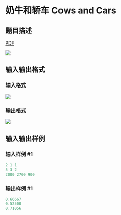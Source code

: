 # 奶牛和轿车 Cows and Cars

## 题目描述

[problemUrl]: https://uva.onlinejudge.org/index.php?option=com_onlinejudge&Itemid=8&category=16&page=show_problem&problem=1432

[PDF](https://uva.onlinejudge.org/external/104/p10491.pdf)

![](https://cdn.luogu.com.cn/upload/vjudge_pic/UVA10491/b25d27a5e3c13d6e2fa5b6a343e8f5ecdf3cba26.png)

## 输入输出格式

### 输入格式

![](https://cdn.luogu.com.cn/upload/vjudge_pic/UVA10491/58bbf50a8476f0749164e40def44a03edc74ddba.png)

### 输出格式

![](https://cdn.luogu.com.cn/upload/vjudge_pic/UVA10491/c7613df82a6f6ac2a6927dfb4d1f7db990efe460.png)

## 输入输出样例

### 输入样例 #1

```cpp
2 1 1
5 3 2
2000 2700 900
```


### 输出样例 #1

```cpp
0.66667
0.52500
0.71056
```


